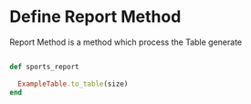 # Define Report Method

Report Method is a method which process the Table generate

```ruby

def sports_report
  
  ExampleTable.to_table(size)
end

```
